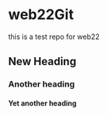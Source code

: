 # web22Git
this is a test repo for web22

## New Heading

### Another heading

#### Yet another heading

